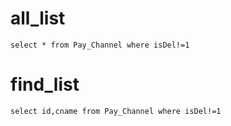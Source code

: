 all_list
===
    select * from Pay_Channel where isDel!=1

find_list
===
    select id,cname from Pay_Channel where isDel!=1